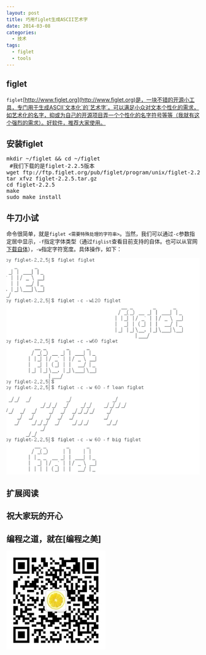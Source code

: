 ```yaml
---
layout: post
title: 巧用figlet生成ASCII艺术字
date: 2014-03-08
categories:
  - 技术
tags:
  - figlet
  - tools
---
```

## figlet

`figlet`[http://www.figlet.org](http://www.figlet.org)是，一块不错的开源小工具，专门用于生成ASCII`文本化`的`艺术字`。可以满足小众对文本个性化的需求，如艺术化的名字，抑或为自己的开源项目弄一个个性化的名字符号等等（我就有这个强烈的需求）。好软件，推荐大家使用。

## 安装figlet

<pre class="prettyprint">
mkdir ~/figlet && cd ~/figlet
 #我们下载的是figlet-2.2.5版本
wget ftp://ftp.figlet.org/pub/figlet/program/unix/figlet-2.2.5.tar.gz
tar xfvz figlet-2.2.5.tar.gz
cd figlet-2.2.5
make 
sudo make install
</pre>

## 牛刀小试

命令很简单，就是`figlet <需要特殊处理的字符串>`。当然，我们可以通过`-c`参数指定居中显示，`-f`指定字体类型（通过`figlist`查看目前支持的自体。也可以从官网[下载自体](http://www.figlet.org/examples.html)），`-w`指定字符宽度。具体操作，如下：

[![figlet](/img/article/2014-03/08-01_figlet.png)](http://www.figlet.org)


## 扩展阅读


## 祝大家玩的开心

## 编程之道，就在[编程之美]

![编程之美](/img/weixin_qr.jpg)

